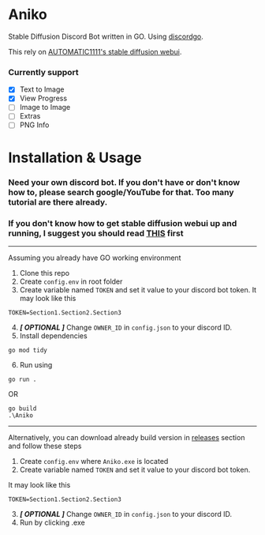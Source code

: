 # Aniko

Stable Diffusion Discord Bot written in GO. Using [discordgo](https://github.com/bwmarrin/discordgo).

This rely on [AUTOMATIC1111's stable diffusion webui](https://github.com/AUTOMATIC1111/stable-diffusion-webui).

### Currently support

- [x] Text to Image
- [x] View Progress
- [ ] Image to Image
- [ ] Extras
- [ ] PNG Info

# Installation & Usage

### Need your own discord bot. If you don't have or don't know how to, please search google/YouTube for that. Too many tutorial are there already.

### If you don't know how to get stable diffusion webui up and running, I suggest you should read [THIS](https://github.com/AUTOMATIC1111/stable-diffusion-webui#installation-and-running) first

----

Assuming you already have GO working environment
1. Clone this repo
1. Create `config.env` in root folder
1. Create variable named `TOKEN` and set it value to your discord bot token.
It may look like this
```
TOKEN=Section1.Section2.Section3
```
4. ***[ OPTIONAL ]*** Change `OWNER_ID` in `config.json` to your discord ID.
5. Install dependencies
```
go mod tidy
```
6. Run using
```
go run .
```
OR
```
go build
.\Aniko
```

----

Alternatively, you can download already build version in [releases](https://github.com/Meonako/Aniko/releases) section and follow these steps
1. Create `config.env` where `Aniko.exe` is located
1. Create variable named `TOKEN` and set it value to your discord bot token.

It may look like this
```
TOKEN=Section1.Section2.Section3
```
3. ***[ OPTIONAL ]*** Change `OWNER_ID` in `config.json` to your discord ID.
4. Run by clicking .exe
